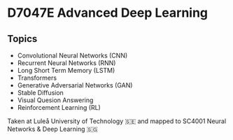 # D7047E Advanced Deep Learning

## Topics
- Convolutional Neural Networks (CNN) 
- Recurrent Neural Networks (RNN)
- Long Short Term Memory (LSTM)
- Transformers
- Generative Adversarial Networks (GAN)
- Stable Diffusion
- Visual Quesion Answering
- Reinforcement Learning (RL)

Taken at Luleå University of Technology 🇸🇪 and mapped to SC4001 Neural Networks & Deep Learning 🇸🇬

